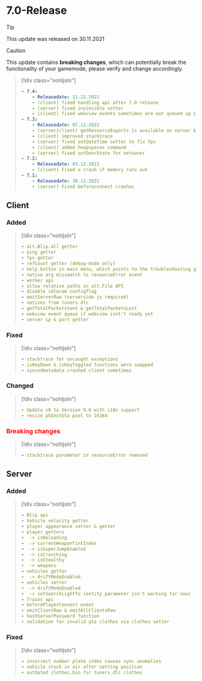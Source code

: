 # 7.0-Release

> [!TIP]
> This update was released on 30.11.2021

> [!CAUTION]
> This update contains **breaking changes**, which can potentially break the functionality of your gamemode, please verify and change accordingly.

> [!div class="nohljsln"]
> ```yaml
> - 7.4:
>     - Releasedate: 11.12.2021
>     - (client) fixed handling api after 7.0 release
>     - (server) fixed invincible setter
>     - (client) fixed webview events sometimes are not queued up correctly
> - 7.3:
>     - Releasedate: 07.12.2021
>     - (server|client) getResourceExports is available on server & client now
>     - (client) improved stacktrace
>     - (server) fixed setDateTime setter to fix fps
>     - (client) added heapspaces command
>     - (server) fixed setDoorState for netowner
> - 7.2:
>     - Releasedate: 03.12.2021
>     - (client) Fixed a crash if memory runs out
> - 7.1:
>     - Releasedate: 30.11.2021
>     - (server) Fixed beforeconnect crashes
>```

## Client

### Added

> [!div class="nohljsln"]
> ```yaml
> - alt.Blip.all getter
> - ping getter
> - fps getter
> - refCount getter (debug-mode only)
> - help button in main menu, which points to the troubleshooting guide
> - native arg missmatch to resourceError event
> - worker api
> - allow relative paths in alt.File API
> - disable idlecam configflag
> - emitServerRaw (serverside js required)
> - natives from tuners dlc
> - getTotalPacketsSent & getTotalPacketsLost
> - webview event queue if webview isnt't ready yet
> - server ip & port getter
> ```

### Fixed

> [!div class="nohljsln"]
> ```yaml
> - stacktrace for uncaught exceptions
> - isKeyDown & isKeyToggled functions were swapped
> - syncedmetadata crashed client sometimes
> ```

### Changed

> [!div class="nohljsln"]
> ```yaml
> - Update v8 to Version 9.6 with i18n support
> - resize phInstGta pool to 16384
> ```

### <span style="color: red;">Breaking changes</span>

> [!div class="nohljsln"]
> ```yaml
> - stacktrace parameter in resourceError removed
> ```

## Server

### Added

> [!div class="nohljsln"]
> ```yaml
> - Blip api
> - Vehicle velocity getter
> - player appearance setter & getter
> - player getters
> -  -> isReloading
> -  -> currentWeaponTintIndex
> -  -> isSuperJumpEnabled
> -  -> isCrouching
> -  -> isStealthy
> -  -> weapons
> - vehicles getter
> -  -> driftModeEnabled
> - vehicles setter
> -  -> driftModeEnabled
> -  -> setSearchLightTo (entity parameter isn't working for now)
> - Trains api
> - beforePlayerConnect event
> - emitClientRaw & emitAllClientsRaw
> - hashServerPassword function
> - validation for invalid gta clothes via clothes setter
> ```

### Fixed

> [!div class="nohljsln"]
> ```yaml
> - incorrect number plate index causes sync anomalies
> - vehicle stuck in air after setting position
> - outdated clothes.bin for tuners dlc clothes
> ```